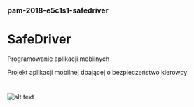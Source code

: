 ### pam-2018-e5c1s1-safedriver

# SafeDriver

Programowanie aplikacji mobilnych

Projekt aplikacji mobilnej dbającej o bezpieczeństwo kierowcy


#


![alt text](https://github.com/wel-wat/pam-2018-e5c1s1-safedriver/blob/Prezentacje/images/safedriver.png)
